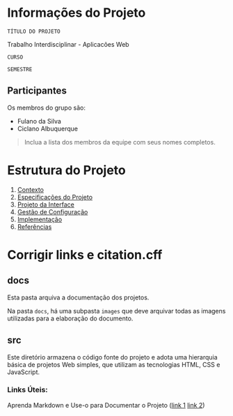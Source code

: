 # Informações do Projeto
`TÍTULO DO PROJETO`  

Trabalho Interdisciplinar - Aplicacões Web

`CURSO`

`SEMESTRE`

## Participantes

Os membros do grupo são: 
- Fulano da Silva
- Ciclano Albuquerque

> Inclua a lista dos membros da equipe com seus nomes completos.

# Estrutura do Projeto

1. [Contexto](./docs/1-Contexto.md)
2. [Especificações do Projeto](./docs/2-Especificação.md)
3. [Projeto da Interface](./docs/3-Interface.md)
4. [Gestão de Configuração](./docs/4-Gestão-Configuração.md)
5. [Implementação](./docs/5-Implementação.md)
6. [Referências](./docs/8-Referências.md)

# Corrigir links e citation.cff


## docs

Esta pasta arquiva a documentação dos projetos.


Na pasta `docs`, há uma subpasta `images` que deve arquivar todas as
imagens utilizadas para a elaboração do documento.


## src

Este diretório armazena o código fonte do projeto e adota uma hierarquia
básica de projetos Web simples, que utilizam as tecnologias HTML, CSS e
JavaScript.

### Links Úteis:

Aprenda Markdown e Use-o para Documentar o Projeto  ([link  1](https://guides.github.com/features/mastering-markdown/)
[link 2](https://help.github.com/pt/github/writing-on-github/getting-started-with-writing-and-formatting-on-github)) 

